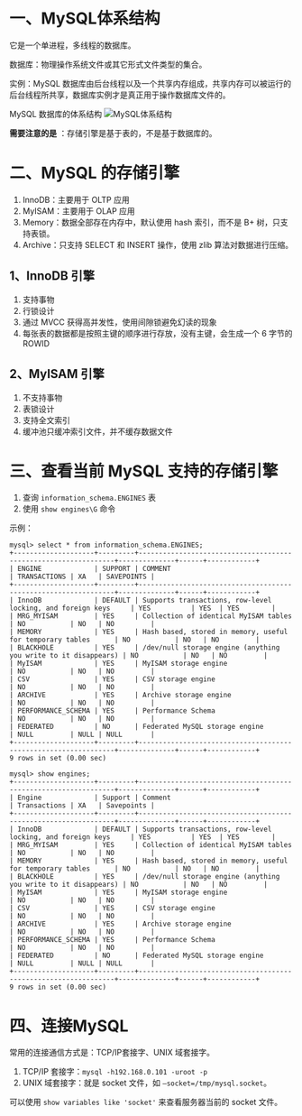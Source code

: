 # 一、MySQL体系结构

它是一个单进程，多线程的数据库。

数据库：物理操作系统文件或其它形式文件类型的集合。

实例：MySQL 数据库由后台线程以及一个共享内存组成，共享内存可以被运行的后台线程所共享，数据库实例才是真正用于操作数据库文件的。

MySQL 数据库的体系结构
![MySQL体系结构](http://snail-resources.oss-cn-beijing.aliyuncs.com/1641720494.3042848Hkm8ZXK0sT.png)

**需要注意的是** ：存储引擎是基于表的，不是基于数据库的。

# 二、MySQL 的存储引擎

1. InnoDB：主要用于 OLTP 应用
2. MyISAM：主要用于 OLAP 应用
3. Memory：数据全部存在内存中，默认使用 hash 索引，而不是 B+ 树，只支持表锁。
4. Archive：只支持 SELECT 和 INSERT 操作，使用 zlib 算法对数据进行压缩。


## 1、InnoDB 引擎

1. 支持事物
2. 行锁设计
3. 通过 MVCC 获得高并发性，使用间隙锁避免幻读的现象
4. 每张表的数据都是按照主键的顺序进行存放，没有主键，会生成一个 6 字节的 ROWID


## 2、MyISAM 引擎

1. 不支持事物
2. 表锁设计
3. 支持全文索引
4. 缓冲池只缓冲索引文件，并不缓存数据文件


# 三、查看当前 MySQL 支持的存储引擎

1. 查询 `information_schema.ENGINES` 表
2. 使用 `show engines\G` 命令

示例：
```
mysql> select * from information_schema.ENGINES;
+--------------------+---------+----------------------------------------------------------------+--------------+------+------------+
| ENGINE             | SUPPORT | COMMENT                                                        | TRANSACTIONS | XA   | SAVEPOINTS |
+--------------------+---------+----------------------------------------------------------------+--------------+------+------------+
| InnoDB             | DEFAULT | Supports transactions, row-level locking, and foreign keys     | YES          | YES  | YES        |
| MRG_MYISAM         | YES     | Collection of identical MyISAM tables                          | NO           | NO   | NO         |
| MEMORY             | YES     | Hash based, stored in memory, useful for temporary tables      | NO           | NO   | NO         |
| BLACKHOLE          | YES     | /dev/null storage engine (anything you write to it disappears) | NO           | NO   | NO         |
| MyISAM             | YES     | MyISAM storage engine                                          | NO           | NO   | NO         |
| CSV                | YES     | CSV storage engine                                             | NO           | NO   | NO         |
| ARCHIVE            | YES     | Archive storage engine                                         | NO           | NO   | NO         |
| PERFORMANCE_SCHEMA | YES     | Performance Schema                                             | NO           | NO   | NO         |
| FEDERATED          | NO      | Federated MySQL storage engine                                 | NULL         | NULL | NULL       |
+--------------------+---------+----------------------------------------------------------------+--------------+------+------------+
9 rows in set (0.00 sec)

mysql> show engines;
+--------------------+---------+----------------------------------------------------------------+--------------+------+------------+
| Engine             | Support | Comment                                                        | Transactions | XA   | Savepoints |
+--------------------+---------+----------------------------------------------------------------+--------------+------+------------+
| InnoDB             | DEFAULT | Supports transactions, row-level locking, and foreign keys     | YES          | YES  | YES        |
| MRG_MYISAM         | YES     | Collection of identical MyISAM tables                          | NO           | NO   | NO         |
| MEMORY             | YES     | Hash based, stored in memory, useful for temporary tables      | NO           | NO   | NO         |
| BLACKHOLE          | YES     | /dev/null storage engine (anything you write to it disappears) | NO           | NO   | NO         |
| MyISAM             | YES     | MyISAM storage engine                                          | NO           | NO   | NO         |
| CSV                | YES     | CSV storage engine                                             | NO           | NO   | NO         |
| ARCHIVE            | YES     | Archive storage engine                                         | NO           | NO   | NO         |
| PERFORMANCE_SCHEMA | YES     | Performance Schema                                             | NO           | NO   | NO         |
| FEDERATED          | NO      | Federated MySQL storage engine                                 | NULL         | NULL | NULL       |
+--------------------+---------+----------------------------------------------------------------+--------------+------+------------+
9 rows in set (0.00 sec)
```


# 四、连接MySQL

常用的连接通信方式是：TCP/IP套接字、UNIX 域套接字。
1. TCP/IP 套接字：`mysql -h192.168.0.101 -uroot -p`
2. UNIX 域套接字：就是 socket 文件，如 `—socket=/tmp/mysql.socket`。

可以使用 `show variables like 'socket'` 来查看服务器当前的 socket 文件。
